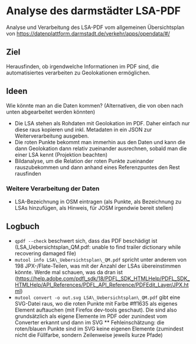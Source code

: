 # Analyse des darmstädter LSA-PDF
Analyse und Verarbeitung des LSA-PDF vom allgemeinen Übersichtsplan von https://datenplattform.darmstadt.de/verkehr/apps/opendata/#/

## Ziel
Herausfinden, ob irgendwelche Informationen im PDF sind, die automatisiertes verarbeiten zu Geolokationen ermöglichen.

## Ideen
Wie könnte man an die Daten kommen? (Alternativen, die von oben nach unten abgearbeitet werden könnten)
* Die LSA stehen als Rohdaten mit Geolokation im PDF. Daher einfach nur diese raus kopieren und inkl. Metadaten in ein JSON zur Weiterverarbeitung ausgeben.
* Die roten Punkte bekommt man immerhin aus den Daten und kann die dann Geolokation dann relativ zueinander ausrechnen, sobald man die einer LSA kennt (Projektion beachten)
* Bildanalyse, um die Relation der roten Punkte zueinander rauszubekommen und dann anhand eines Referenzpuntes den Rest rausfinden

### Weitere Verarbeitung der Daten
* LSA-Bezeichnung in OSM eintragen (als Punkte, als Bezeichnung zu LSAs hinzufügen, als Hinweis, für JOSM irgendwie bereit stellen)

## Logbuch
* `qpdf --check` beschwert sich, dass das PDF beschädigt ist (LSA\_Uebersichtsplan\_QM.pdf: unable to find trailer dictionary while recovering damaged file)
* `mutool info LSA\_Uebersichtsplan\_QM.pdf` spricht unter anderem von 198 JPX-/Flate-Teilen, was mit der Anzahl der LSAs übereinstimmen könnte. Werde mal schauen, was da dran ist (https://help.adobe.com/pdfl_sdk/18/PDFL_SDK_HTMLHelp/PDFL_SDK_HTMLHelp/API_References/PDFL_API_Reference/PDFEdit_Layer/JPX.html)
* `mutool convert -o out.svg LSA\_Uebersichtsplan\_QM.pdf` gibt eine SVG-Datei raus, wo die roten Punkte mit Farbe #ff1635 als eigenes Element auftauchen (mit Firefox dev-tools geschaut). Die sind also grundsätzlich als eigene Elemente im PDF oder zunindest vom Converter erkannt und dann im SVG
** Fehleinschätzung: die roten/blauen Punkte sind im SVG keine eigenen Elemente (zumindest nicht die Füllfarbe, sondern Zeilenweise jeweils kurze Pfade)

